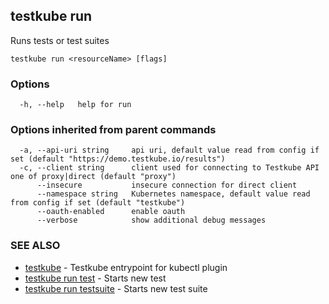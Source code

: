 ## testkube run

Runs tests or test suites

```
testkube run <resourceName> [flags]
```

### Options

```
  -h, --help   help for run
```

### Options inherited from parent commands

```
  -a, --api-uri string     api uri, default value read from config if set (default "https://demo.testkube.io/results")
  -c, --client string      client used for connecting to Testkube API one of proxy|direct (default "proxy")
      --insecure           insecure connection for direct client
      --namespace string   Kubernetes namespace, default value read from config if set (default "testkube")
      --oauth-enabled      enable oauth
      --verbose            show additional debug messages
```

### SEE ALSO

* [testkube](testkube.md)	 - Testkube entrypoint for kubectl plugin
* [testkube run test](testkube_run_test.md)	 - Starts new test
* [testkube run testsuite](testkube_run_testsuite.md)	 - Starts new test suite

